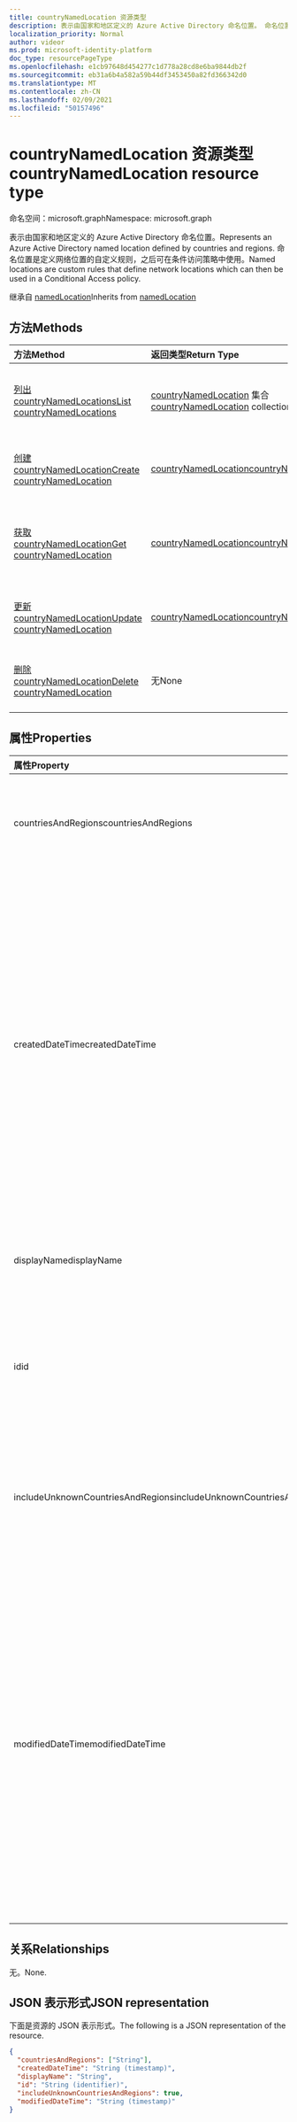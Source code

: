 ```yaml
---
title: countryNamedLocation 资源类型
description: 表示由国家和地区定义的 Azure Active Directory 命名位置。 命名位置是定义网络位置的自定义规则，之后可在条件访问策略中使用。
localization_priority: Normal
author: videor
ms.prod: microsoft-identity-platform
doc_type: resourcePageType
ms.openlocfilehash: e1cb97648d454277c1d778a28cd8e6ba9844db2f
ms.sourcegitcommit: eb31a6b4a582a59b44df3453450a82fd366342d0
ms.translationtype: MT
ms.contentlocale: zh-CN
ms.lasthandoff: 02/09/2021
ms.locfileid: "50157496"
---
```

# <a name="countrynamedlocation-resource-type"></a><span data-ttu-id="731cf-104">countryNamedLocation 资源类型</span><span class="sxs-lookup"><span data-stu-id="731cf-104">countryNamedLocation resource type</span></span>

<span data-ttu-id="731cf-105">命名空间：microsoft.graph</span><span class="sxs-lookup"><span data-stu-id="731cf-105">Namespace: microsoft.graph</span></span>

<span data-ttu-id="731cf-106">表示由国家和地区定义的 Azure Active Directory 命名位置。</span><span class="sxs-lookup"><span data-stu-id="731cf-106">Represents an Azure Active Directory named location defined by countries and regions.</span></span> <span data-ttu-id="731cf-107">命名位置是定义网络位置的自定义规则，之后可在条件访问策略中使用。</span><span class="sxs-lookup"><span data-stu-id="731cf-107">Named locations are custom rules that define network locations which can then be used in a Conditional Access policy.</span></span>

<span data-ttu-id="731cf-108">继承自 [namedLocation](../resources/namedLocation.md)</span><span class="sxs-lookup"><span data-stu-id="731cf-108">Inherits from [namedLocation](../resources/namedLocation.md)</span></span>

## <a name="methods"></a><span data-ttu-id="731cf-109">方法</span><span class="sxs-lookup"><span data-stu-id="731cf-109">Methods</span></span>

| <span data-ttu-id="731cf-110">方法</span><span class="sxs-lookup"><span data-stu-id="731cf-110">Method</span></span>       | <span data-ttu-id="731cf-111">返回类型</span><span class="sxs-lookup"><span data-stu-id="731cf-111">Return Type</span></span> | <span data-ttu-id="731cf-112">说明</span><span class="sxs-lookup"><span data-stu-id="731cf-112">Description</span></span> |
|:-------------|:------------|:------------|
| [<span data-ttu-id="731cf-113">列出 countryNamedLocations</span><span class="sxs-lookup"><span data-stu-id="731cf-113">List countryNamedLocations</span></span>](../api/conditionalaccessroot-list-namedlocations.md) | <span data-ttu-id="731cf-114">[countryNamedLocation](countryNamedLocation.md) 集合</span><span class="sxs-lookup"><span data-stu-id="731cf-114">[countryNamedLocation](countryNamedLocation.md) collection</span></span> | <span data-ttu-id="731cf-115">获取 **组织的所有 countryNamedLocation** 对象。</span><span class="sxs-lookup"><span data-stu-id="731cf-115">Get all the **countryNamedLocation** objects in the organization.</span></span> |
| [<span data-ttu-id="731cf-116">创建 countryNamedLocation</span><span class="sxs-lookup"><span data-stu-id="731cf-116">Create countryNamedLocation</span></span>](../api/conditionalaccessroot-post-namedlocations.md) | [<span data-ttu-id="731cf-117">countryNamedLocation</span><span class="sxs-lookup"><span data-stu-id="731cf-117">countryNamedLocation</span></span>](countryNamedLocation.md) | <span data-ttu-id="731cf-118">创建新的 **countryNamedLocation** 对象。</span><span class="sxs-lookup"><span data-stu-id="731cf-118">Create a new **countryNamedLocation** object.</span></span> |
| [<span data-ttu-id="731cf-119">获取 countryNamedLocation</span><span class="sxs-lookup"><span data-stu-id="731cf-119">Get countryNamedLocation</span></span>](../api/countrynamedlocation-get.md) | [<span data-ttu-id="731cf-120">countryNamedLocation</span><span class="sxs-lookup"><span data-stu-id="731cf-120">countryNamedLocation</span></span>](countrynamedlocation.md) | <span data-ttu-id="731cf-121">读取 **countryNamedLocation 对象的属性和** 关系。</span><span class="sxs-lookup"><span data-stu-id="731cf-121">Read the properties and relationships of a **countryNamedLocation** object.</span></span> |
| [<span data-ttu-id="731cf-122">更新 countryNamedLocation</span><span class="sxs-lookup"><span data-stu-id="731cf-122">Update countryNamedLocation</span></span>](../api/countrynamedlocation-update.md) | [<span data-ttu-id="731cf-123">countryNamedLocation</span><span class="sxs-lookup"><span data-stu-id="731cf-123">countryNamedLocation</span></span>](countrynamedlocation.md) | <span data-ttu-id="731cf-124">更新 **countryNamedLocation** 对象。</span><span class="sxs-lookup"><span data-stu-id="731cf-124">Update a **countryNamedLocation** object.</span></span> |
| [<span data-ttu-id="731cf-125">删除 countryNamedLocation</span><span class="sxs-lookup"><span data-stu-id="731cf-125">Delete countryNamedLocation</span></span>](../api/countrynamedlocation-delete.md) | <span data-ttu-id="731cf-126">无</span><span class="sxs-lookup"><span data-stu-id="731cf-126">None</span></span> | <span data-ttu-id="731cf-127">删除 **countryNamedLocation** 对象。</span><span class="sxs-lookup"><span data-stu-id="731cf-127">Delete a **countryNamedLocation** object.</span></span> |

## <a name="properties"></a><span data-ttu-id="731cf-128">属性</span><span class="sxs-lookup"><span data-stu-id="731cf-128">Properties</span></span>

| <span data-ttu-id="731cf-129">属性</span><span class="sxs-lookup"><span data-stu-id="731cf-129">Property</span></span>     | <span data-ttu-id="731cf-130">类型</span><span class="sxs-lookup"><span data-stu-id="731cf-130">Type</span></span>        | <span data-ttu-id="731cf-131">说明</span><span class="sxs-lookup"><span data-stu-id="731cf-131">Description</span></span> |
|:-------------|:------------|:------------|
|<span data-ttu-id="731cf-132">countriesAndRegions</span><span class="sxs-lookup"><span data-stu-id="731cf-132">countriesAndRegions</span></span>|<span data-ttu-id="731cf-133">字符串集合</span><span class="sxs-lookup"><span data-stu-id="731cf-133">String collection</span></span>|<span data-ttu-id="731cf-134">ISO 3166-2 指定的两字母格式的国家/地区列表。</span><span class="sxs-lookup"><span data-stu-id="731cf-134">List of countries and/or regions in two-letter format specified by ISO 3166-2.</span></span>|
|<span data-ttu-id="731cf-135">createdDateTime</span><span class="sxs-lookup"><span data-stu-id="731cf-135">createdDateTime</span></span>|<span data-ttu-id="731cf-136">DateTimeOffset</span><span class="sxs-lookup"><span data-stu-id="731cf-136">DateTimeOffset</span></span>|<span data-ttu-id="731cf-137">时间戳类型表示使用 ISO 8601 格式的位置的创建日期和时间，并且始终采用 UTC 时间。</span><span class="sxs-lookup"><span data-stu-id="731cf-137">The Timestamp type represents creation date and time of the location using ISO 8601 format and is always in UTC time.</span></span> <span data-ttu-id="731cf-138">例如，2014 年 1 月 1 日午夜 UTC 如下所示：`'2014-01-01T00:00:00Z'`。</span><span class="sxs-lookup"><span data-stu-id="731cf-138">For example, midnight UTC on Jan 1, 2014 would look like this: `'2014-01-01T00:00:00Z'`.</span></span> <span data-ttu-id="731cf-139">只读。</span><span class="sxs-lookup"><span data-stu-id="731cf-139">Read-only.</span></span> <span data-ttu-id="731cf-140">继承自 [namedLocation](../resources/namedLocation.md)。</span><span class="sxs-lookup"><span data-stu-id="731cf-140">Inherited from [namedLocation](../resources/namedLocation.md).</span></span>|
|<span data-ttu-id="731cf-141">displayName</span><span class="sxs-lookup"><span data-stu-id="731cf-141">displayName</span></span>|<span data-ttu-id="731cf-142">String</span><span class="sxs-lookup"><span data-stu-id="731cf-142">String</span></span>|<span data-ttu-id="731cf-143">位置的可读名称。</span><span class="sxs-lookup"><span data-stu-id="731cf-143">Human-readable name of the location.</span></span> <span data-ttu-id="731cf-144">继承自 [namedLocation](../resources/namedLocation.md)。</span><span class="sxs-lookup"><span data-stu-id="731cf-144">Inherited from [namedLocation](../resources/namedLocation.md).</span></span>|
|<span data-ttu-id="731cf-145">id</span><span class="sxs-lookup"><span data-stu-id="731cf-145">id</span></span>|<span data-ttu-id="731cf-146">String</span><span class="sxs-lookup"><span data-stu-id="731cf-146">String</span></span>|<span data-ttu-id="731cf-147">namedLocation 对象的标识符。</span><span class="sxs-lookup"><span data-stu-id="731cf-147">Identifier of a namedLocation object.</span></span> <span data-ttu-id="731cf-148">只读。</span><span class="sxs-lookup"><span data-stu-id="731cf-148">Read-only.</span></span> <span data-ttu-id="731cf-149">继承自 [namedLocation](../resources/namedLocation.md)。</span><span class="sxs-lookup"><span data-stu-id="731cf-149">Inherited from [namedLocation](../resources/namedLocation.md).</span></span>|
|<span data-ttu-id="731cf-150">includeUnknownCountriesAndRegions</span><span class="sxs-lookup"><span data-stu-id="731cf-150">includeUnknownCountriesAndRegions</span></span>|<span data-ttu-id="731cf-151">布尔值</span><span class="sxs-lookup"><span data-stu-id="731cf-151">Boolean</span></span>|<span data-ttu-id="731cf-152">如此 如果未映射到一个或多个国家/地区的 IP 地址应包含在命名的位置。</span><span class="sxs-lookup"><span data-stu-id="731cf-152">True if IP addresses that don't map to a country or region should be included in the named location.</span></span>|
|<span data-ttu-id="731cf-153">modifiedDateTime</span><span class="sxs-lookup"><span data-stu-id="731cf-153">modifiedDateTime</span></span>|<span data-ttu-id="731cf-154">DateTimeOffset</span><span class="sxs-lookup"><span data-stu-id="731cf-154">DateTimeOffset</span></span>|<span data-ttu-id="731cf-155">时间戳类型表示使用 ISO 8601 格式的位置的上次修改日期和时间，并且始终采用 UTC 时间。</span><span class="sxs-lookup"><span data-stu-id="731cf-155">The Timestamp type represents last modified date and time of the location using ISO 8601 format and is always in UTC time.</span></span> <span data-ttu-id="731cf-156">例如，2014 年 1 月 1 日午夜 UTC 如下所示：`'2014-01-01T00:00:00Z'`。</span><span class="sxs-lookup"><span data-stu-id="731cf-156">For example, midnight UTC on Jan 1, 2014 would look like this: `'2014-01-01T00:00:00Z'`.</span></span> <span data-ttu-id="731cf-157">只读。</span><span class="sxs-lookup"><span data-stu-id="731cf-157">Read-only.</span></span> <span data-ttu-id="731cf-158">继承自 [namedLocation](../resources/namedLocation.md)。</span><span class="sxs-lookup"><span data-stu-id="731cf-158">Inherited from [namedLocation](../resources/namedLocation.md).</span></span>|

## <a name="relationships"></a><span data-ttu-id="731cf-159">关系</span><span class="sxs-lookup"><span data-stu-id="731cf-159">Relationships</span></span>

<span data-ttu-id="731cf-160">无。</span><span class="sxs-lookup"><span data-stu-id="731cf-160">None.</span></span>

## <a name="json-representation"></a><span data-ttu-id="731cf-161">JSON 表示形式</span><span class="sxs-lookup"><span data-stu-id="731cf-161">JSON representation</span></span>

<span data-ttu-id="731cf-162">下面是资源的 JSON 表示形式。</span><span class="sxs-lookup"><span data-stu-id="731cf-162">The following is a JSON representation of the resource.</span></span>

<!-- {
  "blockType": "resource",
  "optionalProperties": [

  ],
  "@odata.type": "microsoft.graph.countryNamedLocation"
}-->

```json
{
  "countriesAndRegions": ["String"],
  "createdDateTime": "String (timestamp)",
  "displayName": "String",
  "id": "String (identifier)",
  "includeUnknownCountriesAndRegions": true,
  "modifiedDateTime": "String (timestamp)"
}
```

<!-- uuid: 16cd6b66-4b1a-43a1-adaf-3a886856ed98
2019-02-04 14:57:30 UTC -->
<!-- {
  "type": "#page.annotation",
  "description": "countryNamedLocation resource",
  "keywords": "",
  "section": "documentation",
  "tocPath": ""
}-->

